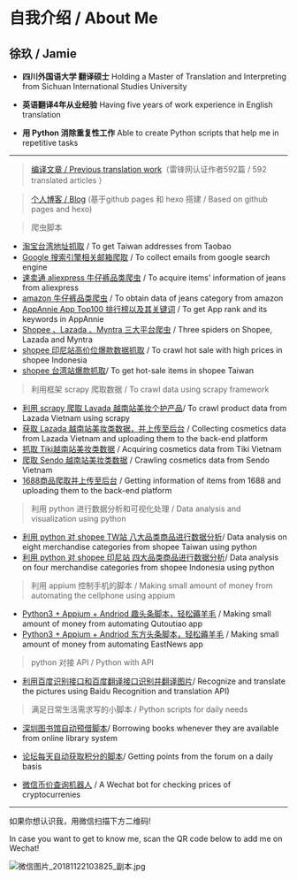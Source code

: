 # 自我介绍 / About Me

## 徐玖 / Jamie

- **四川外国语大学 翻译硕士**  Holding a Master of Translation and Interpreting from Sichuan International Studies University

- **英语翻译4年从业经验** Having five years of work experience in English translation

- **用 Python 消除重复性工作** Able to create Python scripts that help me in repetitive tasks

---


> [编译文章 / Previous translation work](https://www.leiphone.com/author/xusan )（雷锋网认证作者592篇 / 592 translated articles ）

> [个人博客 / Blog](https://jamie33.github.io/) (基于github pages 和 hexo 搭建 / Based on github pages and hexo)


> 爬虫脚本

- [淘宝台湾地址抓取](https://github.com/Jamie33/learngit/tree/master/Spider/TaobaoAddress#%E6%B7%98%E5%AE%9D%E5%8F%B0%E6%B9%BE%E5%9C%B0%E5%9D%80%E6%8A%93%E5%8F%96) / To get Taiwan addresses from Taobao
- [Google 搜索引擎相关邮箱爬取](https://github.com/Jamie33/learngit/tree/master/Spider/GoogleEmail#%E5%8A%A8%E6%80%81%E6%B8%B2%E6%9F%93-selenium%E8%A7%A3%E6%9E%90%E5%BA%93-pyquery%E6%95%B0%E6%8D%AE%E5%BA%93-mongodb) / To collect emails from google search engine
- [速卖通 aliexpress 牛仔裤品类爬虫](https://github.com/Jamie33/learngit/tree/master/Spider/Aliexpress#%E5%8A%A8%E6%80%81%E6%B8%B2%E6%9F%93-selenium%E8%A7%A3%E6%9E%90%E5%BA%93-pyquery%E6%95%B0%E6%8D%AE%E5%BA%93-mongodb) / To acquire items' information of jeans from aliexpress
- [amazon 牛仔裤品类爬虫](https://github.com/Jamie33/learngit/tree/master/Spider/AmazonJeans#amazon%E7%89%9B%E4%BB%94%E8%A3%A4%E5%93%81%E7%B1%BB%E7%88%AC%E8%99%AB) / To obtain data of jeans category from amazon
- [AppAnnie App Top100 排行榜以及其关键词](https://github.com/Jamie33/learngit/tree/master/Spider/AppAnnie#appannie-app-top100%E4%BB%A5%E5%8F%8A%E5%85%B6%E5%85%B3%E9%94%AE%E8%AF%8D) / To get App rank and its keywords in AppAnnie
- [Shopee 、Lazada 、Myntra 三大平台爬虫](https://github.com/Jamie33/learngit/tree/master/Spider/ShopCrawl#shopeelazadamyntra-%E4%B8%89%E5%A4%A7%E5%B9%B3%E5%8F%B0%E7%88%AC%E8%99%AB) / Three spiders on Shopee, Lazada and Myntra
- [shopee 印尼站高价位爆款数据抓取](https://github.com/Jamie33/learngit/tree/master/Spider/ShopeeSales#shopee%E5%8D%B0%E5%B0%BC%E7%AB%99%E9%AB%98%E4%BB%B7%E4%BD%8D%E7%88%86%E6%AC%BE%E6%95%B0%E6%8D%AE%E6%8A%93%E5%8F%96) / To crawl hot sale with high prices in shopee Indonesia
- [shopee 台湾站爆款抓取](https://github.com/Jamie33/learngit/tree/master/Spider/ShopeeSales#shopee-%E5%8F%B0%E6%B9%BE%E7%AB%99%E7%88%86%E6%AC%BE%E6%8A%93%E5%8F%96)/ To get hot-sale items in shopee Taiwan


>利用框架 scrapy 爬取数据 / To crawl data using scrapy framework 

- [利用 scrapy 爬取 Lavada 越南站美妆个护产品](https://github.com/Jamie33/learngit/tree/master/ScrapyProject/lazadaVN#lazada%E7%BE%8E%E5%A6%86%E4%B8%AA%E6%8A%A4%E4%BA%A7%E5%93%81%E7%88%AC%E5%8F%96%E9%9C%80%E6%B1%82)/ To crawl product data from Lazada Vietnam using scrapy
- [获取 Lazada 越南站美妆类数据，并上传至后台](https://github.com/Jamie33/learngit/tree/master/newScrapy/lazadaupload) / Collecting cosmetics data from Lazada Vietnam  and uploading them to the back-end platform
- [抓取 Tiki越南站美妆类数据](https://github.com/Jamie33/learngit/tree/master/ScrapyProject/tiki#tiki%E8%B6%8A%E5%8D%97%E7%AB%99%E7%BE%8E%E5%A6%86%E7%B1%BB%E6%95%B0%E6%8D%AE) / Acquiring cosmetics data from Tiki Vietnam
- [爬取 Sendo 越南站美妆类数据](https://github.com/Jamie33/learngit/tree/master/ScrapyProject/tiki#sendo%E8%B6%8A%E5%8D%97%E7%AB%99%E7%BE%8E%E5%A6%86%E7%B1%BB%E6%95%B0%E6%8D%AE) / Crawling cosmetics data from Sendo Vietnam
- [1688商品爬取并上传至后台](https://github.com/Jamie33/learngit/tree/master/newScrapy/login1688#1688%E5%95%86%E5%93%81%E7%88%AC%E5%8F%96%E5%95%86%E5%93%81%E4%B8%8A%E4%BC%A0%E5%90%8E%E5%8F%B0) / Getting information of items from 1688 and uploading them to the back-end platform


>利用 python 进行数据分析和可视化处理 / Data analysis and visualization using python

- [利用 python 对 shopee TW站 八大品类商品进行数据分析](https://jamie33.github.io/PageDemo/shopee_data_analysis_TW.html)/ Data analysis on eight merchandise categories from shopee Taiwan using python
- [利用 python 对 shopee 印尼站 四大品类商品进行数据分析](https://jamie33.github.io/PageDemo/shopee_data_analysis.html )/ Data analysis on four merchandise categories from shopee Indonesia using python


> 利用 appium 控制手机的脚本 / Making small amount of money from automating the cellphone using appium

- [Python3 + Appium + Andriod 趣头条脚本，轻松薅羊毛](https://zhuanlan.zhihu.com/p/67518154) / Making small amount of money from automating Qutoutiao app
- [Python3 + Appium + Andriod 东方头条脚本，轻松薅羊毛](https://zhuanlan.zhihu.com/p/68038338) / Making small amount of money from automating EastNews app


> python 对接 API / Python with API

- [利用百度识别接口和百度翻译接口识别并翻译图片](https://github.com/Jamie33/learngit/tree/master/Ocr#%E5%9B%BE%E7%89%87%E8%AF%86%E5%88%AB%E7%BF%BB%E8%AF%91%E5%8A%9F%E8%83%BD%E8%84%9A%E6%9C%AC%E5%BC%80%E5%8F%91)/ Recognize and translate the pictures using Baidu Recognition and translation API)


> 满足日常生活需求写的小脚本 / Python scripts for daily needs

- [深圳图书馆自动预借脚本](https://zhuanlan.zhihu.com/p/47664186)/ Borrowing books whenever they are available from online library system
- [论坛每天自动获取积分的脚本](https://zhuanlan.zhihu.com/p/41280394 )/ Getting points from the forum on a daily basis

- [微信币价查询机器人](https://zhuanlan.zhihu.com/p/41055423) / A Wechat bot for checking prices of cryptocurrenies

---

如果你想认识我，用微信扫描下方二维码!

In case you want to get to know me, scan the QR code below to add me on Wechat!

![微信图片_20181122103825_副本.jpg](https://i.loli.net/2018/11/26/5bfb556d1ed9b.jpg)
